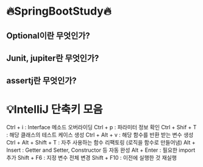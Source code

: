 # 🔥SpringBootStudy🔥

## Optional이란 무엇인가?
## Junit, jupiter란 무엇인가?
## assertj란 무엇인가?
# 💡IntelliJ 단축키 모음

Ctrl + i : Interface 메소드 오버라이딩
Ctrl + p : 파라미터 정보 확인
Ctrl + Shif + T : 해당 클래스의 테스트 케이스 생성
Ctrl + Alt + v : 해당 함수를 반환 받는 변수 생성
Ctrl + Alt + Shift + T : 자주 사용하는 함수 리팩토링 (로직을 함수로 만들어냄)
Alt + Insert : Getter and Setter, Constructor 등 자동 완성
Alt + Enter : 필요한 import 추가
Shift + F6 : 지정 변수 전체 변경
Shift + F10 : 이전에 실행한 것 재실행
